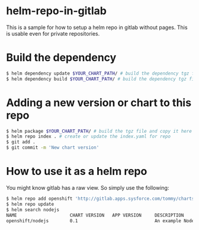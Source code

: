 # helm-repo-in-gitlab

This is a sample for how to setup a helm repo in gitlab without pages. This is usable even for private repositories.

# Build the dependency

```bash
$ helm dependency update $YOUR_CHART_PATH/ # build the dependency tgz file
$ helm dependency build $YOUR_CHART_PATH/ # build the dependency tgz file
```

# Adding a new version or chart to this repo

```bash
$ helm package $YOUR_CHART_PATH/ # build the tgz file and copy it here
$ helm repo index . # create or update the index.yaml for repo
$ git add .
$ git commit -m 'New chart version'
```

# How to use it as a helm repo

You might know gitlab has a raw view. So simply use the following:

```bash
$ helm repo add openshift 'http://gitlab.apps.sysforce.com/tommy/charts/raw/master'
$ helm repo update
$ helm search nodejs
NAME                    CHART VERSION   APP VERSION     DESCRIPTION
openshift/nodejs        0.1                             An example Node.js application with no database. For more...
```
